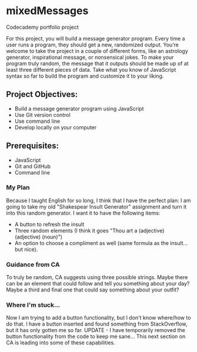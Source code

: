 # mixedMessages
Codecademy portfolio project

For this project, you will build a message generator program. Every time a user runs a program, they should get a new, randomized output. You’re welcome to take the project in a couple of different forms, like an astrology generator, inspirational message, or nonsensical jokes. To make your program truly random, the message that it outputs should be made up of at least three different pieces of data. Take what you know of JavaScript syntax so far to build the program and customize it to your liking.

## Project Objectives:

+ Build a message generator program using JavaScript
+ Use Git version control
+ Use command line
+ Develop locally on your computer

## Prerequisites:
+ JavaScript
+ Git and GitHub
+ Command line

### My Plan
Because I taught English for so long, I think that I have the perfect plan: I am going to take my old "Shakespear Insult Generator" assignment and turn it into this random generator.
I want it to have the following items:
+ A button to refresh the insult
+ Three random elements (I think it goes "Thou art a (adjective) (adjective) (noun)")
+ An option to choose a compliment as well (same formula as the insult... but nice).

### Guidance from CA
To truly be random, CA suggests using three possible strings. Maybe there can be an element that could follow and tell you something about your day? Maybe a third and final one that could say something about your outfit?

### Where I'm stuck...
Now I am trying to add a button functionality, but I don't know where/how to do that. I have a button inserted and found something from StackOverflow, but it has only gotten me so far.
UPDATE - I have temporarily removed the button functionality from the code to keep me sane... This next section on CA is leading into some of these capabilities.